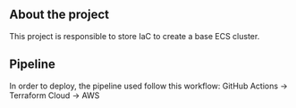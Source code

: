 ## About the project

This project is responsible to store IaC to create a base ECS cluster.

## Pipeline

In order to deploy, the pipeline used follow this workflow: GitHub Actions -> Terraform Cloud -> AWS